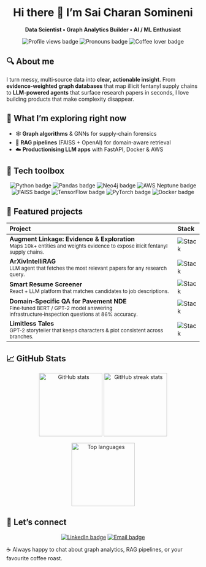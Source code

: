 <!-- ─────────────────────────  HEADER BANNER  ───────────────────────── -->


<h1 align="center">Hi there 👋 I’m Sai Charan Somineni</h1>
<p align="center"><strong>Data Scientist • Graph Analytics Builder • AI&nbsp;/&nbsp;ML Enthusiast</strong></p>

<p align="center">
  <img src="https://komarev.com/ghpvc/?username=saicharansom&style=flat&label=Profile+views" alt="Profile views badge" />
  <img src="https://img.shields.io/badge/Pronouns-he%2Fhim-brightgreen" alt="Pronouns badge" />
  <img src="https://img.shields.io/badge/Coffee%20lover-%23b86742" alt="Coffee lover badge" />
</p>

<!-- ═══════════════════════════ ABOUT ME ═══════════════════════════ -->
## 🔍 About me
I turn messy, multi‑source data into **clear, actionable insight**. From **evidence‑weighted graph databases** that map illicit fentanyl supply chains to **LLM‑powered agents** that surface research papers in seconds, I love building products that make complexity disappear.

<!-- ══════════════════════ WHAT I’M EXPLORING ══════════════════════ -->
## 🚀 What I’m exploring right now
- 🕸 **Graph algorithms** &amp; GNNs for supply‑chain forensics  
- 🔎 **RAG pipelines** (FAISS + OpenAI) for domain‑aware retrieval  
- ☁️ **Productionising LLM apps** with FastAPI, Docker &amp; AWS  

<!-- ═════════════════════════ TECH TOOLBOX ═════════════════════════ -->
## 🧰 Tech toolbox
<p align="center">
  <img src="https://img.shields.io/badge/Python-3776AB?logo=python&logoColor=white" alt="Python badge" />
  <img src="https://img.shields.io/badge/Pandas-150458?logo=pandas&logoColor=white" alt="Pandas badge" />
  <img src="https://img.shields.io/badge/Neo4j-008CC1?logo=neo4j&logoColor=white" alt="Neo4j badge" />
  <img src="https://img.shields.io/badge/AWS%20Neptune-2D3748?logo=amazonaws&logoColor=white" alt="AWS Neptune badge" />
  <img src="https://img.shields.io/badge/FAISS-0095D5" alt="FAISS badge" />
  <img src="https://img.shields.io/badge/TensorFlow-FF6F00?logo=tensorflow&logoColor=white" alt="TensorFlow badge" />
  <img src="https://img.shields.io/badge/PyTorch-EE4C2C?logo=pytorch&logoColor=white" alt="PyTorch badge" />
  <img src="https://img.shields.io/badge/Docker-2496ED?logo=docker&logoColor=white" alt="Docker badge" />
</p>

<!-- ═══════════════════════ FEATURED PROJECTS ═══════════════════════ -->
## 📌 Featured projects
| Project | Stack |
| :-- | :-- |
| **Augment Linkage: Evidence &amp; Exploration**<br><sub>Maps 10k+ entities and weights evidence to expose illicit fentanyl supply chains.</sub> | ![Stack](https://img.shields.io/badge/AWS%20Neptune%20·%20Neo4j%20·%20Gremlin%20·%20Python-brightgreen) |
| **ArXivIntelliRAG**<br><sub>LLM agent that fetches the most relevant papers for any research query.</sub> | ![Stack](https://img.shields.io/badge/LangChain%20·%20FAISS%20·%20OpenAI-blueviolet) |
| **Smart Resume Screener**<br><sub>React + LLM platform that matches candidates to job descriptions.</sub> | ![Stack](https://img.shields.io/badge/React%20·%20FastAPI%20·%20GPT‑3.5-yellowgreen) |
| **Domain‑Specific QA for Pavement NDE**<br><sub>Fine‑tuned BERT / GPT‑2 model answering infrastructure‑inspection questions at 86% accuracy.</sub> | ![Stack](https://img.shields.io/badge/BERT%20·%20GPT‑2%20·%20FAISS-orange) |
| **Limitless Tales**<br><sub>GPT‑2 storyteller that keeps characters &amp; plot consistent across branches.</sub> | ![Stack](https://img.shields.io/badge/GPT‑2%20·%20Hugging Face-lightgrey) |

<!-- ════════════════════════ GITHUB STATS ════════════════════════ -->
## 📈 GitHub Stats
<p align="center">
  <img src="https://github-readme-stats.vercel.app/api?username=saicharansom&show_icons=true&count_private=true" height="165" alt="GitHub stats" />
  <img src="https://github-readme-streak-stats.herokuapp.com/?user=saicharansom" height="165" alt="GitHub streak stats" />
</p>
<p align="center">
  <img src="https://github-readme-stats.vercel.app/api/top-langs/?username=saicharansom&layout=compact" height="165" alt="Top languages" />
</p>

<!-- ════════════════════════ CONNECT LINKS ════════════════════════ -->
## 🤝 Let’s connect
<p align="center">
  <a href="https://www.linkedin.com/in/sominenisaicharan"><img src="https://img.shields.io/badge/LinkedIn-0A66C2?logo=linkedin&logoColor=white" alt="LinkedIn badge" /></a>
  <a href="mailto:ssominen@gmu.edu"><img src="https://img.shields.io/badge/Email-ssominen@gmu.edu-EA4335?logo=gmail&logoColor=white" alt="Email badge" /></a>
</p>

☕ Always happy to chat about graph analytics, RAG pipelines, or your favourite coffee roast.
